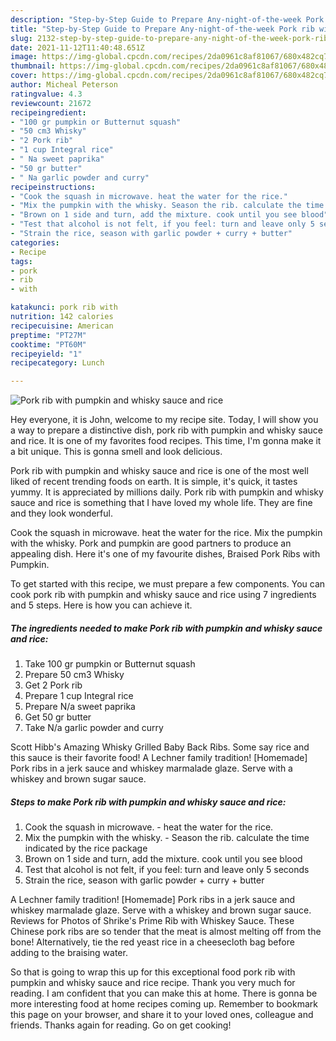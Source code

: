```yaml
---
description: "Step-by-Step Guide to Prepare Any-night-of-the-week Pork rib with pumpkin and whisky sauce and rice"
title: "Step-by-Step Guide to Prepare Any-night-of-the-week Pork rib with pumpkin and whisky sauce and rice"
slug: 2132-step-by-step-guide-to-prepare-any-night-of-the-week-pork-rib-with-pumpkin-and-whisky-sauce-and-rice
date: 2021-11-12T11:40:48.651Z
image: https://img-global.cpcdn.com/recipes/2da0961c8af81067/680x482cq70/pork-rib-with-pumpkin-and-whisky-sauce-and-rice-recipe-main-photo.jpg
thumbnail: https://img-global.cpcdn.com/recipes/2da0961c8af81067/680x482cq70/pork-rib-with-pumpkin-and-whisky-sauce-and-rice-recipe-main-photo.jpg
cover: https://img-global.cpcdn.com/recipes/2da0961c8af81067/680x482cq70/pork-rib-with-pumpkin-and-whisky-sauce-and-rice-recipe-main-photo.jpg
author: Micheal Peterson
ratingvalue: 4.3
reviewcount: 21672
recipeingredient:
- "100 gr pumpkin or Butternut squash"
- "50 cm3 Whisky"
- "2 Pork rib"
- "1 cup Integral rice"
- " Na sweet paprika"
- "50 gr butter"
- " Na garlic powder and curry"
recipeinstructions:
- "Cook the squash in microwave. heat the water for the rice."
- "Mix the pumpkin with the whisky. Season the rib. calculate the time indicated by the rice package"
- "Brown on 1 side and turn, add the mixture. cook until you see blood"
- "Test that alcohol is not felt, if you feel: turn and leave only 5 seconds"
- "Strain the rice, season with garlic powder + curry + butter"
categories:
- Recipe
tags:
- pork
- rib
- with

katakunci: pork rib with 
nutrition: 142 calories
recipecuisine: American
preptime: "PT27M"
cooktime: "PT60M"
recipeyield: "1"
recipecategory: Lunch

---
```



![Pork rib with pumpkin and whisky sauce and rice](https://img-global.cpcdn.com/recipes/2da0961c8af81067/680x482cq70/pork-rib-with-pumpkin-and-whisky-sauce-and-rice-recipe-main-photo.jpg)

Hey everyone, it is John, welcome to my recipe site. Today, I will show you a way to prepare a distinctive dish, pork rib with pumpkin and whisky sauce and rice. It is one of my favorites food recipes. This time, I'm gonna make it a bit unique. This is gonna smell and look delicious.

Pork rib with pumpkin and whisky sauce and rice is one of the most well liked of recent trending foods on earth. It is simple, it's quick, it tastes yummy. It is appreciated by millions daily. Pork rib with pumpkin and whisky sauce and rice is something that I have loved my whole life. They are fine and they look wonderful.

Cook the squash in microwave. heat the water for the rice. Mix the pumpkin with the whisky. Pork and pumpkin are good partners to produce an appealing dish. Here it's one of my favourite dishes, Braised Pork Ribs with Pumpkin.


To get started with this recipe, we must prepare a few components. You can cook pork rib with pumpkin and whisky sauce and rice using 7 ingredients and 5 steps. Here is how you can achieve it.

<!--inarticleads1-->

##### The ingredients needed to make Pork rib with pumpkin and whisky sauce and rice:

1. Take 100 gr pumpkin or Butternut squash
1. Prepare 50 cm3 Whisky
1. Get 2 Pork rib
1. Prepare 1 cup Integral rice
1. Prepare  N/a sweet paprika
1. Get 50 gr butter
1. Take  N/a garlic powder and curry


Scott Hibb's Amazing Whisky Grilled Baby Back Ribs. Some say rice and this sauce is their favorite food! A Lechner family tradition! [Homemade] Pork ribs in a jerk sauce and whiskey marmalade glaze. Serve with a whiskey and brown sugar sauce. 

<!--inarticleads2-->

##### Steps to make Pork rib with pumpkin and whisky sauce and rice:

1. Cook the squash in microwave. - heat the water for the rice.
1. Mix the pumpkin with the whisky. - Season the rib. calculate the time indicated by the rice package
1. Brown on 1 side and turn, add the mixture. cook until you see blood
1. Test that alcohol is not felt, if you feel: turn and leave only 5 seconds
1. Strain the rice, season with garlic powder + curry + butter


A Lechner family tradition! [Homemade] Pork ribs in a jerk sauce and whiskey marmalade glaze. Serve with a whiskey and brown sugar sauce. Reviews for Photos of Shrike's Prime Rib with Whiskey Sauce. These Chinese pork ribs are so tender that the meat is almost melting off from the bone! Alternatively, tie the red yeast rice in a cheesecloth bag before adding to the braising water. 

So that is going to wrap this up for this exceptional food pork rib with pumpkin and whisky sauce and rice recipe. Thank you very much for reading. I am confident that you can make this at home. There is gonna be more interesting food at home recipes coming up. Remember to bookmark this page on your browser, and share it to your loved ones, colleague and friends. Thanks again for reading. Go on get cooking!
